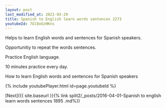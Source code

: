 ```yaml
---
layout: post
last_modified_at: 2021-03-29
title: Spanish to English learn words sentences 2273 
youtubeId: 7Gl8oUzHKns
---
```

 
 
Helps to learn English words and sentences for Spanish speakers.

Opportunitiy to repeat the words sentences. 

Practice English language. 
 
10 minutes practice every day. 
 
How to learn English words and sentences for Spanish speakers 
 
{% include youtubePlayer.html id=page.youtubeId %}
 
 
[Next]({{ site.baseurl }}{% link  split2/_posts/2016-04-01-Spanish to english learn words sentences 1895 .md%})
 
